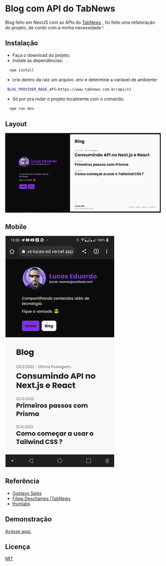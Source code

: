 
# Blog com API do TabNews

Blog feito em NextJS com as APIs do [TabNews](https://www.tabnews.com.br) ,
foi feito uma refatoração do projeto, de cordo com a minha necessidade !




## Instalação

- Faça o download do projeto.
- Instale as dependências:

```bash
  npm install
```
- crie dentro da raiz um arquivo .env e determine a varíavel de ambiente:
 ```bash
  BLOG_PROVIDER_BASE_API=https://www.tabnews.com.br/api/v1
```
- Só por pra rodar o projeto localmente com o comando:
 
```bash
  npm run dev
```
## Layout

![](img/layout1.png)


## Mobile

![](img/mobile.jpeg)


## Referência

 - [Gustavo Sales](https://github.com/guscsales/tab-news-blog)
 - [Filipe Deschamps |TabNews](https://github.com/filipedeschamps/tabnews.com.br)
 - [thonlabs](https://www.thonlabs.io/)


## Demonstração
 [Acesse aqui.](https://blog-tab-news-lucas-ed.vercel.app)




## Licença

[MIT](https://choosealicense.com/licenses/mit/)

